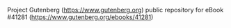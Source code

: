 Project Gutenberg (https://www.gutenberg.org) public repository for eBook #41281 (https://www.gutenberg.org/ebooks/41281)

